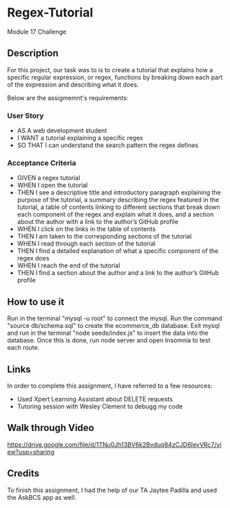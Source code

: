 # Regex-Tutorial

Module 17 Challenge

## Description

For this project, our task was to  is to create a tutorial that explains how a specific regular expression, or regex, functions by breaking down each part of the expression and describing what it does.

Below are the assigmemnt's requirements:

### User Story

* AS A web development student
* I WANT a tutorial explaining a specific regex
* SO THAT I can understand the search pattern the regex defines

### Acceptance Criteria

* GIVEN a regex tutorial
* WHEN I open the tutorial
* THEN I see a descriptive title and introductory paragraph explaining the purpose of the tutorial, a summary describing the regex featured in the tutorial, a table of contents linking to different sections that break down each component of the regex and explain what it does, and a section about the author with a link to the author’s GitHub profile
* WHEN I click on the links in the table of contents
* THEN I am taken to the corresponding sections of the tutorial
* WHEN I read through each section of the tutorial
* THEN I find a detailed explanation of what a specific component of the regex does
* WHEN I reach the end of the tutorial
* THEN I find a section about the author and a link to the author’s GitHub profile

## How to use it

Run in the terminal "mysql -u root" to connect the mysql. Run the command "source db/schema.sql" to create the ecommerce_db database. Exit mysql and run in the terminal "node seeds/index.js" to insert the data into the database. Once this is done, run node server and open Insomnia to test each route.


## Links

In order to complete this assignment, I have referred to a few resources:

* Used Xpert Learning Assistant about DELETE requests
* Tutoring session with Wesley Clement to debugg my code

## Walk through Video

https://drive.google.com/file/d/1TNu0Jh13BV6k2Bvduq84zCJD6IevVRc7/view?usp=sharing


##  Credits

To finish this assignment, I had the help of our TA Jaytee Padilla and used the AskBCS app as well.